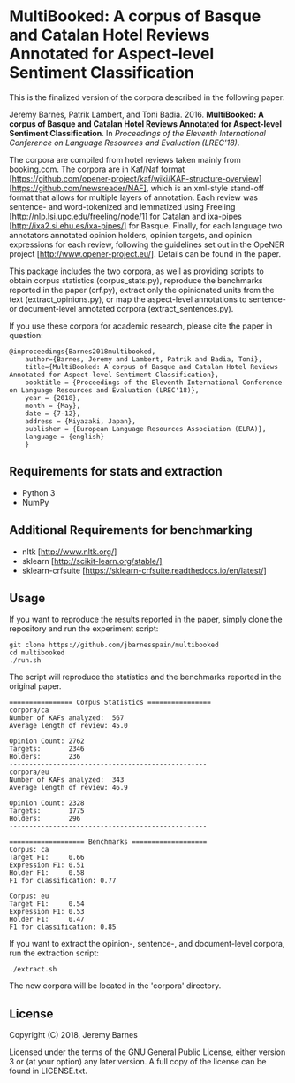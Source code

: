 MultiBooked: A corpus of Basque and Catalan Hotel Reviews Annotated for Aspect-level Sentiment Classification
==============

This is the finalized version of the corpora described in the following paper:

Jeremy Barnes, Patrik Lambert, and Toni Badia. 2016. **MultiBooked: A corpus of Basque and Catalan Hotel Reviews Annotated for Aspect-level Sentiment Classification**. In *Proceedings of the Eleventh International Conference on Language Resources and Evaluation (LREC'18)*.

The corpora are compiled from hotel reviews taken mainly from booking.com. The corpora are in Kaf/Naf format [https://github.com/opener-project/kaf/wiki/KAF-structure-overview] [https://github.com/newsreader/NAF], which is an xml-style stand-off format that allows for multiple layers of annotation. Each review was sentence- and word-tokenized and lemmatized using Freeling [http://nlp.lsi.upc.edu/freeling/node/1] for Catalan and ixa-pipes [http://ixa2.si.ehu.es/ixa-pipes/] for Basque. Finally, for each language two annotators annotated opinion holders, opinion targets, and opinion expressions for each review, following the guidelines set out in the OpeNER project [http://www.opener-project.eu/]. Details can be found in the paper.

This package includes the two corpora, as well as providing scripts to obtain corpus statistics (corpus_stats.py), reproduce the benchmarks reported in the paper (crf.py), extract only the opinionated units from the text (extract_opinions.py), or map the aspect-level annotations to sentence- or document-level annotated corpora (extract_sentences.py).


If you use these corpora for academic research, please cite the paper in question:
```
@inproceedings{Barnes2018multibooked,
    author={Barnes, Jeremy and Lambert, Patrik and Badia, Toni},
    title={MultiBooked: A corpus of Basque and Catalan Hotel Reviews Annotated for Aspect-level Sentiment Classification},
    booktitle = {Proceedings of the Eleventh International Conference on Language Resources and Evaluation (LREC'18)},
    year = {2018},
    month = {May},
    date = {7-12},
    address = {Miyazaki, Japan},
    publisher = {European Language Resources Association (ELRA)},
    language = {english}
    }
```


Requirements for stats and extraction
--------
- Python 3
- NumPy

Additional Requirements for benchmarking
--------
- nltk [http://www.nltk.org/]
- sklearn [http://scikit-learn.org/stable/]
- sklearn-crfsuite [https://sklearn-crfsuite.readthedocs.io/en/latest/]	


Usage
--------

If you want to reproduce the results reported in the paper, simply clone the repository and run the experiment script:

```
git clone https://github.com/jbarnesspain/multibooked
cd multibooked
./run.sh
```

The script will reproduce the statistics and the benchmarks reported in the original paper.

```
================ Corpus Statistics ================
corpora/ca
Number of KAFs analyzed:  567
Average length of review: 45.0

Opinion Count: 2762
Targets:       2346
Holders:       236
--------------------------------------------------
corpora/eu
Number of KAFs analyzed:  343
Average length of review: 46.9

Opinion Count: 2328
Targets:       1775
Holders:       296
--------------------------------------------------

=================== Benchmarks ===================
Corpus: ca
Target F1:     0.66
Expression F1: 0.51
Holder F1:     0.58
F1 for classification: 0.77

Corpus: eu
Target F1:     0.54
Expression F1: 0.53
Holder F1:     0.47
F1 for classification: 0.85

```

If you want to extract the opinion-, sentence-, and document-level corpora, run the extraction script:
```
./extract.sh

```

The new corpora will be located in the 'corpora' directory.


License
-------

Copyright (C) 2018, Jeremy Barnes

Licensed under the terms of the GNU General Public License, either version 3 or (at your option) any later version. A full copy of the license can be found in LICENSE.txt.
